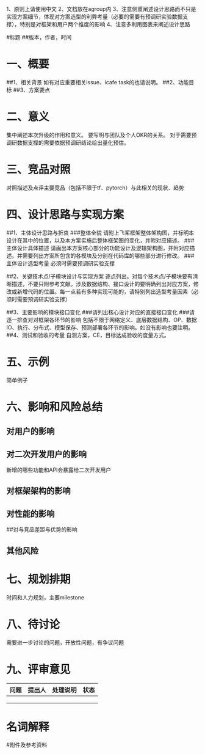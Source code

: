 1、原则上请使用中文
2、文档放在agroup内
3、注意侧重阐述设计思路而不只是实现方案细节，体现对方案选型的利弊考量（必要的需要有预调研实验数据支撑），特别是对框架和用户两个维度的影响
4、注意多利用图表来阐述设计思路

#标题
##版本，作者，时间

# 一、概要
##1、相关背景
如有对应重要相关issue、icafe task的也请说明。
##2、功能目标
##3、方案要点

# 二、意义
集中阐述本次升级的作用和意义。
要写明与团队及个人OKR的关系。
对于需要预调研数据支撑的需要依据预调研结论给出量化预估。

# 三、竞品对照
对照描述及点评主要竞品（包括不限于tf、pytorch）与此相关的现状、趋势


# 四、设计思路与实现方案
##1、主体设计思路与折衷
###整体全貌
请附上飞桨框架整体架构图，并标明本设计在其中的位置，以及本方案实施后整体框架图的变化，并附对应描述。
###主体设计具体描述
请画出本方案核心部分的功能设计及逻辑架构图，并附对应描述。并需要列出方案所包含的各模块及分别在代码库的哪些部分进行修改。
###主体设计选型考量
必须时需要预调研实验支撑

##2、关键技术点/子模块设计与实现方案
逐点列出。对每个技术点/子模块要有清晰描述，不要只附参考文献。涉及数据结构、接口设计的要明确列出对应方案，修改或新增代码的位置。每一点若有多种实现可能的，请特别列出选型考量因素（必须时需要预调研实验支撑）

##3、主要影响的模块接口变化
###请列出核心设计对应的直接接口变化
###请逐一排查对对框架各环节的影响
包括不限于网络定义、底层数据结构、OP、数据IO、执行、分布式、模型保存、预测部署各环节的影响。如没有影响也要注明。
##4、测试和验收的考量
自测方案，CE，目标达成验收的度量方式。

# 五、示例
简单例子

# 六、影响和风险总结
## 对用户的影响

## 对二次开发用户的影响
新增的哪些功能和API会暴露给二次开发用户
## 对框架架构的影响
## 对性能的影响
##对与竞品差距与优势的影响
## 其他风险


# 七、规划排期
时间和人力规划，主要milestone

# 八、待讨论
需要进一步讨论的问题，开放性问题，有争议问题
# 九、评审意见
|问题 | 提出人 | 处理说明 | 状态 | 
|---|---|---|---|
| |  |  |  | 
| |  |  |  | 
| |  |  |  | 

# 名词解释
#附件及参考资料
